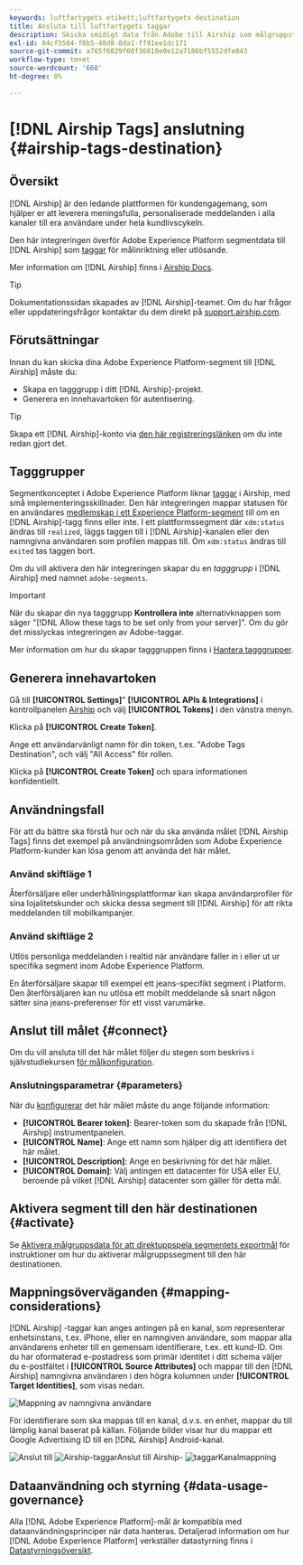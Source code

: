 ```yaml
---
keywords: luftfartygets etikett;luftfartygets destination
title: Ansluta till luftfartygets taggar
description: Skicka smidigt data från Adobe till Airship som målgruppstaggar för målinriktning inom Airship.
exl-id: 84cf5504-f0b5-48d8-8da1-ff91ee1dc171
source-git-commit: a765f6829f08f36010e0e12a7186bf5552dfe843
workflow-type: tm+mt
source-wordcount: '668'
ht-degree: 0%

---
```


# [!DNL Airship Tags] anslutning {#airship-tags-destination}

## Översikt

[!DNL Airship] är den ledande plattformen för kundengagemang, som hjälper er att leverera meningsfulla, personaliserade meddelanden i alla kanaler till era användare under hela kundlivscykeln.

Den här integreringen överför Adobe Experience Platform segmentdata till [!DNL Airship] som [taggar](https://docs.airship.com/guides/audience/tags/) för målinriktning eller utlösande.

Mer information om [!DNL Airship] finns i [Airship Docs](https://docs.airship.com).


>[!TIP]
>
>Dokumentationssidan skapades av [!DNL Airship]-teamet. Om du har frågor eller uppdateringsfrågor kontaktar du dem direkt på [support.airship.com](https://support.airship.com/).

## Förutsättningar

Innan du kan skicka dina Adobe Experience Platform-segment till [!DNL Airship] måste du:

* Skapa en tagggrupp i ditt [!DNL Airship]-projekt.
* Generera en innehavartoken för autentisering.

>[!TIP]
> 
>Skapa ett [!DNL Airship]-konto via [den här registreringslänken](https://go.airship.eu/accounts/register/plan/starter/) om du inte redan gjort det.

## Tagggrupper

Segmentkonceptet i Adobe Experience Platform liknar [taggar](https://docs.airship.com/guides/audience/tags/) i Airship, med små implementeringsskillnader. Den här integreringen mappar statusen för en användares [medlemskap i ett Experience Platform-segment](../../../xdm/field-groups/profile/segmentation.md) till om en [!DNL Airship]-tagg finns eller inte. I ett plattformssegment där `xdm:status` ändras till `realized`, läggs taggen till i [!DNL Airship]-kanalen eller den namngivna användaren som profilen mappas till. Om `xdm:status` ändras till `exited` tas taggen bort.

Om du vill aktivera den här integreringen skapar du en *tagggrupp* i [!DNL Airship] med namnet `adobe-segments`.

>[!IMPORTANT]
>
>När du skapar din nya tagggrupp **Kontrollera inte** alternativknappen som säger &quot;[!DNL Allow these tags to be set only from your server]&quot;. Om du gör det misslyckas integreringen av Adobe-taggar.

Mer information om hur du skapar tagggruppen finns i [Hantera tagggrupper](https://docs.airship.com/tutorials/manage-project/messaging/tag-groups).

## Generera innehavartoken

Gå till **[!UICONTROL Settings]**&quot; **[!UICONTROL APIs & Integrations]** i kontrollpanelen [Airship](https://go.airship.com) och välj **[!UICONTROL Tokens]** i den vänstra menyn.

Klicka på **[!UICONTROL Create Token]**.

Ange ett användarvänligt namn för din token, t.ex. &quot;Adobe Tags Destination&quot;, och välj &quot;All Access&quot; för rollen.

Klicka på **[!UICONTROL Create Token]** och spara informationen konfidentiellt.

## Användningsfall

För att du bättre ska förstå hur och när du ska använda målet [!DNL Airship Tags] finns det exempel på användningsområden som Adobe Experience Platform-kunder kan lösa genom att använda det här målet.

### Använd skiftläge 1

Återförsäljare eller underhållningsplattformar kan skapa användarprofiler för sina lojalitetskunder och skicka dessa segment till [!DNL Airship] för att rikta meddelanden till mobilkampanjer.

### Använd skiftläge 2

Utlös personliga meddelanden i realtid när användare faller in i eller ut ur specifika segment inom Adobe Experience Platform.

En återförsäljare skapar till exempel ett jeans-specifikt segment i Platform. Den återförsäljaren kan nu utlösa ett mobilt meddelande så snart någon sätter sina jeans-preferenser för ett visst varumärke.

## Anslut till målet {#connect}

Om du vill ansluta till det här målet följer du stegen som beskrivs i självstudiekursen [för målkonfiguration](../../ui/connect-destination.md).

### Anslutningsparametrar {#parameters}

När du [konfigurerar](../../ui/connect-destination.md) det här målet måste du ange följande information:

* **[!UICONTROL Bearer token]**: Bearer-token som du skapade från  [!DNL Airship] instrumentpanelen.
* **[!UICONTROL Name]**: Ange ett namn som hjälper dig att identifiera det här målet.
* **[!UICONTROL Description]**: Ange en beskrivning för det här målet.
* **[!UICONTROL Domain]**: Välj antingen ett datacenter för USA eller EU, beroende på vilket  [!DNL Airship] datacenter som gäller för detta mål.


## Aktivera segment till den här destinationen {#activate}

Se [Aktivera målgruppsdata för att direktuppspela segmentets exportmål](../../ui/activate-segment-streaming-destinations.md) för instruktioner om hur du aktiverar målgruppssegment till den här destinationen.

## Mappningsöverväganden {#mapping-considerations}

[!DNL Airship] -taggar kan anges antingen på en kanal, som representerar enhetsinstans, t.ex. iPhone, eller en namngiven användare, som mappar alla användarens enheter till en gemensam identifierare, t.ex. ett kund-ID. Om du har oformaterad e-postadress som primär identitet i ditt schema väljer du e-postfältet i **[!UICONTROL Source Attributes]** och mappar till den [!DNL Airship] namngivna användaren i den högra kolumnen under **[!UICONTROL Target Identities]**, som visas nedan.

![Mappning av namngivna användare](../../assets/catalog/mobile-engagement/airship-tags/mapping-option-2.png)

För identifierare som ska mappas till en kanal, d.v.s. en enhet, mappar du till lämplig kanal baserat på källan. Följande bilder visar hur du mappar ett Google Advertising ID till en [!DNL Airship] Android-kanal.

![Anslut till ](../../assets/catalog/mobile-engagement/airship-tags/select-source-identity.png)
![Airship-taggarAnslut till Airship-](../../assets/catalog/mobile-engagement/airship-tags/select-target-identity.png)
![taggarKanalmappning](../../assets/catalog/mobile-engagement/airship-tags/mapping-option.png)

## Dataanvändning och styrning {#data-usage-governance}

Alla [!DNL Adobe Experience Platform]-mål är kompatibla med dataanvändningsprinciper när data hanteras. Detaljerad information om hur [!DNL Adobe Experience Platform] verkställer datastyrning finns i [Datastyrningsöversikt](../../../data-governance/home.md).
